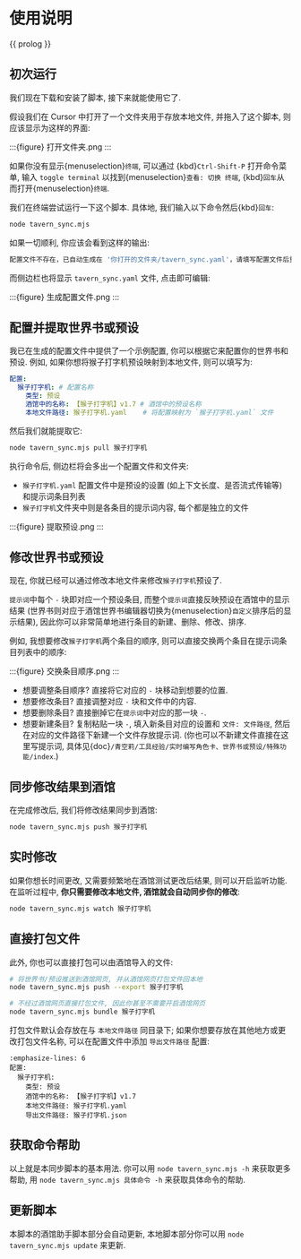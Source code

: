 # 使用说明

{{ prolog }}

## 初次运行

我们现在下载和安装了脚本, 接下来就能使用它了.

假设我们在 Cursor 中打开了一个文件夹用于存放本地文件, 并拖入了这个脚本, 则应该显示为这样的界面:

:::{figure} 打开文件夹.png
:::

如果你没有显示{menuselection}`终端`, 可以通过 {kbd}`Ctrl-Shift-P` 打开命令菜单, 输入 `toggle terminal` 以找到{menuselection}`查看: 切换 终端`, {kbd}`回车`从而打开{menuselection}`终端`.

我们在终端尝试运行一下这个脚本. 具体地, 我们输入以下命令然后{kbd}`回车`:

```bash
node tavern_sync.mjs
```

如果一切顺利, 你应该会看到这样的输出:

```bash
配置文件不存在，已自动生成在 '你打开的文件夹/tavern_sync.yaml'，请填写配置文件后重新运行
```

而侧边栏也将显示 `tavern_sync.yaml` 文件, 点击即可编辑:

:::{figure} 生成配置文件.png
:::

## 配置并提取世界书或预设

我已在生成的配置文件中提供了一个示例配置, 你可以根据它来配置你的世界书和预设. 例如, 如果你想将猴子打字机预设映射到本地文件, 则可以填写为:

```yaml
配置:
  猴子打字机: # 配置名称
    类型: 预设
    酒馆中的名称: 【猴子打字机】v1.7 # 酒馆中的预设名称
    本地文件路径: 猴子打字机.yaml    # 将配置映射为 `猴子打字机.yaml` 文件
```

然后我们就能提取它:

```bash
node tavern_sync.mjs pull 猴子打字机
```

执行命令后, 侧边栏将会多出一个配置文件和文件夹:

- `猴子打字机.yaml` 配置文件中是预设的设置 (如上下文长度、是否流式传输等) 和提示词条目列表
- `猴子打字机`文件夹中则是各条目的提示词内容, 每个都是独立的文件

:::{figure} 提取预设.png
:::

## 修改世界书或预设

现在, 你就已经可以通过修改本地文件来修改`猴子打字机`预设了.

`提示词`中每个 `-` 块即对应一个预设条目, 而整个`提示词`直接反映预设在酒馆中的显示结果 (世界书则对应于酒馆世界书编辑器切换为{menuselection}`自定义`排序后的显示结果), 因此你可以非常简单地进行条目的新建、删除、修改、排序.

例如, 我想要修改`猴子打字机`两个条目的顺序, 则可以直接交换两个条目在提示词条目列表中的顺序:

:::{figure} 交换条目顺序.png
:::

- 想要调整条目顺序? 直接将它对应的 `-` 块移动到想要的位置.
- 想要修改条目? 直接调整对应 `-` 块和文件中的内容.
- 想要删除条目? 直接删掉它在`提示词`中对应的那一块 `-`.
- 想要新建条目? 复制粘贴一块 `-`, 填入新条目对应的设置和 `文件: 文件路径`, 然后在对应的文件路径下新建一个文件存放提示词. (你也可以不新建文件直接在这里写提示词, 具体见{doc}`/青空莉/工具经验/实时编写角色卡、世界书或预设/特殊功能/index`.)

## 同步修改结果到酒馆

在完成修改后, 我们将修改结果同步到酒馆:

```bash
node tavern_sync.mjs push 猴子打字机
```

## 实时修改

如果你想长时间更改, 又需要频繁地在酒馆测试更改后结果, 则可以开启监听功能. \
在监听过程中, **你只需要修改本地文件, 酒馆就会自动同步你的修改**:

```bash
node tavern_sync.mjs watch 猴子打字机
```

## 直接打包文件

此外, 你也可以直接打包可以由酒馆导入的文件:

```bash
# 将世界书/预设推送到酒馆网页, 并从酒馆网页打包文件回本地
node tavern_sync.mjs push --export 猴子打字机
```

```bash
# 不经过酒馆网页直接打包文件, 因此你甚至不需要开启酒馆网页
node tavern_sync.mjs bundle 猴子打字机
```

打包文件默认会存放在与 `本地文件路径` 同目录下; 如果你想要存放在其他地方或更改打包文件名称, 可以在配置文件中添加 `导出文件路径` 配置:

```{code-block} yaml
:emphasize-lines: 6
配置:
  猴子打字机:
    类型: 预设
    酒馆中的名称: 【猴子打字机】v1.7
    本地文件路径: 猴子打字机.yaml
    导出文件路径: 猴子打字机.json
```

## 获取命令帮助

以上就是本同步脚本的基本用法. 你可以用 `node tavern_sync.mjs -h` 来获取更多帮助, 用 `node tavern_sync.mjs 具体命令 -h` 来获取具体命令的帮助.

## 更新脚本

本脚本的酒馆助手脚本部分会自动更新, 本地脚本部分你可以用 `node tavern_sync.mjs update` 来更新.
